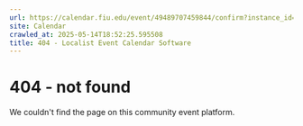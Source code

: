 ```yaml
---
url: https://calendar.fiu.edu/event/49489707459844/confirm?instance_id=49489707470090&return=https%3A%2F%2Fcalendar.fiu.edu%2Fcalendar
site: Calendar
crawled_at: 2025-05-14T18:52:25.595508
title: 404 - Localist Event Calendar Software
---
```


# 404 - not found
We couldn't find the page on this community event platform.
